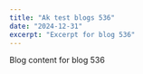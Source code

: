```yaml
---
title: "Ak test blogs 536"
date: "2024-12-31"
excerpt: "Excerpt for blog 536"
---
```


Blog content for blog 536